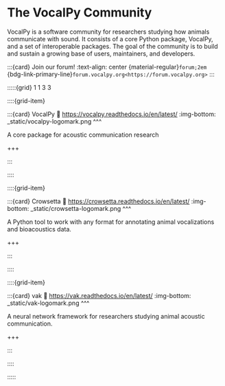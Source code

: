 # The VocalPy Community

VocalPy is a software community for researchers studying
how animals communicate with sound.
It consists of a core Python package, VocalPy,
and a set of interoperable packages.
The goal of the community is to build and sustain
a growing base of users, maintainers, and developers.



:::{card} Join our forum!
:text-align: center
{material-regular}`forum;2em` {bdg-link-primary-line}`forum.vocalpy.org<https://forum.vocalpy.org>`
:::

:::::{grid} 1 1 3 3

::::{grid-item}

:::{card} VocalPy
:link: https://vocalpy.readthedocs.io/en/latest/
:img-bottom: _static/vocalpy-logomark.png
^^^

A core package for acoustic communication research

+++

:::

::::

::::{grid-item}


:::{card} Crowsetta
:link: https://crowsetta.readthedocs.io/en/latest/
:img-bottom: _static/crowsetta-logomark.png
^^^

A Python tool to work with any format for annotating animal vocalizations and bioacoustics data.

+++

:::

::::

::::{grid-item}

:::{card} vak
:link: https://vak.readthedocs.io/en/latest/
:img-bottom: _static/vak-logomark.png
^^^

A neural network framework for researchers studying animal acoustic communication.

+++

:::

::::

:::::
